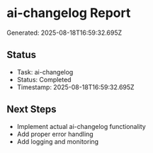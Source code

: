 # ai-changelog Report

Generated: 2025-08-18T16:59:32.695Z

## Status
- Task: ai-changelog
- Status: Completed
- Timestamp: 2025-08-18T16:59:32.695Z

## Next Steps
- Implement actual ai-changelog functionality
- Add proper error handling
- Add logging and monitoring
